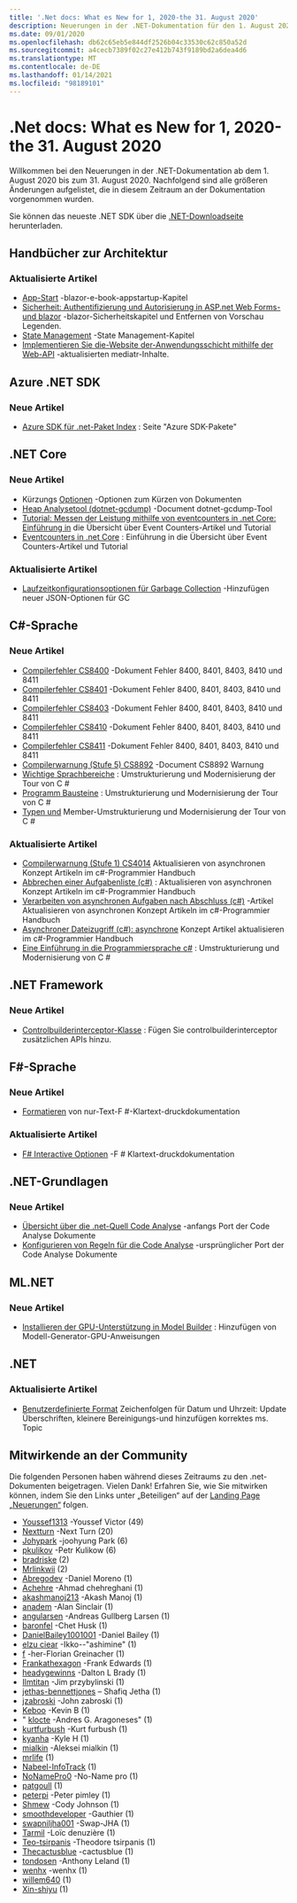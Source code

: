 ```yaml
---
title: '.Net docs: What es New for 1, 2020-the 31. August 2020'
description: Neuerungen in der .NET-Dokumentation für den 1. August 2020-31. August 2020.
ms.date: 09/01/2020
ms.openlocfilehash: db62c65eb5e844df2526b04c33530c62c850a52d
ms.sourcegitcommit: a4cecb7389f02c27e412b743f9189bd2a6dea4d6
ms.translationtype: MT
ms.contentlocale: de-DE
ms.lasthandoff: 01/14/2021
ms.locfileid: "98189101"
---
```

# <a name="net-docs-whats-new-for-august-1-2020---august-31-2020"></a>.Net docs: What es New for 1, 2020-the 31. August 2020

Willkommen bei den Neuerungen in der .NET-Dokumentation ab dem 1. August 2020 bis zum 31. August 2020. Nachfolgend sind alle größeren Änderungen aufgelistet, die in diesem Zeitraum an der Dokumentation vorgenommen wurden.

Sie können das neueste .NET SDK über die [.NET-Downloadseite](https://dotnet.microsoft.com/download) herunterladen.

## <a name="architecture-guides"></a>Handbücher zur Architektur

### <a name="updated-articles"></a>Aktualisierte Artikel

- [App-Start](../architecture/blazor-for-web-forms-developers/app-startup.md) -blazor-e-book-appstartup-Kapitel
- [Sicherheit: Authentifizierung und Autorisierung in ASP.net Web Forms-und blazor](../architecture/blazor-for-web-forms-developers/security-authentication-authorization.md) -blazor-Sicherheitskapitel und Entfernen von Vorschau Legenden.
- [State Management](../architecture/blazor-for-web-forms-developers/state-management.md) -State Management-Kapitel
- [Implementieren Sie die-Website der-Anwendungsschicht mithilfe der Web-API](../architecture/microservices/microservice-ddd-cqrs-patterns/microservice-application-layer-implementation-web-api.md) -aktualisierten mediatr-Inhalte.

## <a name="azure-net-sdk"></a>Azure .NET SDK

### <a name="new-articles"></a>Neue Artikel

- [Azure SDK für .net-Paket Index](../azure/packages.md) : Seite "Azure SDK-Pakete"

## <a name="net-core"></a>.NET Core

### <a name="new-articles"></a>Neue Artikel

- Kürzungs [Optionen](../core/deploying/trimming-options.md) -Optionen zum Kürzen von Dokumenten
- [Heap Analysetool (dotnet-gcdump)](../core/diagnostics/dotnet-gcdump.md) -Document dotnet-gcdump-Tool
- [Tutorial: Messen der Leistung mithilfe von eventcounters in .net Core: Einführung in](../core/diagnostics/event-counter-perf.md) die Übersicht über Event Counters-Artikel und Tutorial
- [Eventcounters in .net Core](../core/diagnostics/event-counters.md) : Einführung in die Übersicht über Event Counters-Artikel und Tutorial

### <a name="updated-articles"></a>Aktualisierte Artikel

- [Laufzeitkonfigurationsoptionen für Garbage Collection](../core/run-time-config/garbage-collector.md) -Hinzufügen neuer JSON-Optionen für GC

## <a name="c-language"></a>C#-Sprache

### <a name="new-articles"></a>Neue Artikel

- [Compilerfehler CS8400](../csharp/language-reference/compiler-messages/cs8400.md) -Dokument Fehler 8400, 8401, 8403, 8410 und 8411
- [Compilerfehler CS8401](../csharp/language-reference/compiler-messages/cs8401.md) -Dokument Fehler 8400, 8401, 8403, 8410 und 8411
- [Compilerfehler CS8403](../csharp/language-reference/compiler-messages/cs8403.md) -Dokument Fehler 8400, 8401, 8403, 8410 und 8411
- [Compilerfehler CS8410](../csharp/language-reference/compiler-messages/cs8410.md) -Dokument Fehler 8400, 8401, 8403, 8410 und 8411
- [Compilerfehler CS8411](../csharp/language-reference/compiler-messages/cs8411.md) -Dokument Fehler 8400, 8401, 8403, 8410 und 8411
- [Compilerwarnung (Stufe 5) CS8892](../csharp/language-reference/compiler-messages/cs8892.md) -Document CS8892 Warnung
- [Wichtige Sprachbereiche](../csharp/tour-of-csharp/features.md) : Umstrukturierung und Modernisierung der Tour von C #
- [Programm Bausteine](../csharp/tour-of-csharp/program-building-blocks.md) : Umstrukturierung und Modernisierung der Tour von C #
- [Typen und](../csharp/tour-of-csharp/types.md) Member-Umstrukturierung und Modernisierung der Tour von C #

### <a name="updated-articles"></a>Aktualisierte Artikel

- [Compilerwarnung (Stufe 1) CS4014](../csharp/language-reference/compiler-messages/cs4014.md) Aktualisieren von asynchronen Konzept Artikeln im c#-Programmier Handbuch
- [Abbrechen einer Aufgabenliste (c#)](../csharp/programming-guide/concepts/async/cancel-an-async-task-or-a-list-of-tasks.md) : Aktualisieren von asynchronen Konzept Artikeln im c#-Programmier Handbuch
- [Verarbeiten von asynchronen Aufgaben nach Abschluss (c#)](../csharp/programming-guide/concepts/async/start-multiple-async-tasks-and-process-them-as-they-complete.md) -Artikel Aktualisieren von asynchronen Konzept Artikeln im c#-Programmier Handbuch
- [Asynchroner Dateizugriff (c#): asynchrone](../csharp/programming-guide/concepts/async/using-async-for-file-access.md) Konzept Artikel aktualisieren im c#-Programmier Handbuch
- [Eine Einführung in die Programmiersprache c#](../csharp/tour-of-csharp/index.md) : Umstrukturierung und Modernisierung von C #

## <a name="net-framework"></a>.NET Framework

### <a name="new-articles"></a>Neue Artikel

- [Controlbuilderinterceptor-Klasse](../framework/additional-apis/controlbuilderinterceptor-class.md) : Fügen Sie controlbuilderinterceptor zusätzlichen APIs hinzu.

## <a name="f-language"></a>F#-Sprache

### <a name="new-articles"></a>Neue Artikel

- [Formatieren](../fsharp/language-reference/plaintext-formatting.md) von nur-Text-F #-Klartext-druckdokumentation

### <a name="updated-articles"></a>Aktualisierte Artikel

- [F# Interactive Optionen](../fsharp/language-reference/fsharp-interactive-options.md) -F # Klartext-druckdokumentation

## <a name="net-fundamentals"></a>.NET-Grundlagen

### <a name="new-articles"></a>Neue Artikel

- [Übersicht über die .net-Quell Code Analyse](../fundamentals/code-analysis/overview.md) -anfangs Port der Code Analyse Dokumente
- [Konfigurieren von Regeln für die Code Analyse](../fundamentals/code-analysis/configuration-options.md) -ursprünglicher Port der Code Analyse Dokumente

## <a name="mlnet"></a>ML.NET

### <a name="new-articles"></a>Neue Artikel

- [Installieren der GPU-Unterstützung in Model Builder](../machine-learning/how-to-guides/install-gpu-model-builder.md) : Hinzufügen von Modell-Generator-GPU-Anweisungen

## <a name="net"></a>.NET

### <a name="updated-articles"></a>Aktualisierte Artikel

- [Benutzerdefinierte Format](../standard/base-types/custom-date-and-time-format-strings.md) Zeichenfolgen für Datum und Uhrzeit: Update Überschriften, kleinere Bereinigungs-und hinzufügen korrektes ms. Topic

## <a name="community-contributors"></a>Mitwirkende an der Community

Die folgenden Personen haben während dieses Zeitraums zu den .net-Dokumenten beigetragen. Vielen Dank! Erfahren Sie, wie Sie mitwirken können, indem Sie den Links unter „Beteiligen“ auf der [Landing Page „Neuerungen“](index.yml) folgen.

- [Youssef1313](https://github.com/Youssef1313) -Youssef Victor (49)
- [Nextturn](https://github.com/nxtn) -Next Turn (20)
- [Johypark](https://github.com/JohyPark) -joohyung Park (6)
- [pkulikov](https://github.com/pkulikov) -Petr Kulikow (6)
- [bradriske](https://github.com/bradriske) (2)
- [Mrlinkwii](https://github.com/Mrlinkwii) (2)
- [Abregodev](https://github.com/AbregoDev) -Daniel Moreno (1)
- [Achehre](https://github.com/AChehre) -Ahmad chehreghani (1)
- [akashmanoj213](https://github.com/akashmanoj213) -Akash Manoj (1)
- [anadem](https://github.com/anadem) -Alan Sinclair (1)
- [angularsen](https://github.com/angularsen) -Andreas Gullberg Larsen (1)
- [baronfel](https://github.com/baronfel) -Chet Husk (1)
- [DanielBailey1001001](https://github.com/DanielBailey1001001) -Daniel Bailey (1)
- [elzu ciear](https://github.com/eltociear) -Ikko--"ashimine" (1)
- [f](https://github.com/fgreinacher) -her-Florian Greinacher (1)
- [Frankathexagon](https://github.com/FrankAtHexagon) -Frank Edwards (1)
- [headygewinns](https://github.com/headygains) -Dalton L Brady (1)
- [Ilmtitan](https://github.com/ILMTitan) -Jim przybylinski (1)
- [jethas-bennettjones](https://github.com/jethas-bennettjones) – Shafiq Jetha (1)
- [jzabroski](https://github.com/jzabroski) -John zabroski (1)
- [Keboo](https://github.com/Keboo) -Kevin B (1)
- " [klocte](https://github.com/knocte) -Andres G. Aragoneses" (1)
- [kurtfurbush](https://github.com/kurtfurbush) -Kurt furbush (1)
- [kyanha](https://github.com/kyanha) -Kyle H (1)
- [mialkin](https://github.com/mialkin) -Aleksei mialkin (1)
- [mrlife](https://github.com/mrlife) (1)
- [Nabeel-InfoTrack](https://github.com/nabeel-InfoTrack) (1)
- [NoNamePro0](https://github.com/NoNamePro0) -No-Name pro (1)
- [patgoull](https://github.com/patgoull) (1)
- [peterpi](https://github.com/peterpi) -Peter pimley (1)
- [Shmew](https://github.com/Shmew) -Cody Johnson (1)
- [smoothdeveloper](https://github.com/smoothdeveloper) -Gauthier (1)
- [swapniljha001](https://github.com/swapniljha001) -Swap-JHA (1)
- [Tarmil](https://github.com/Tarmil) -Loïc denuzière (1)
- [Teo-tsirpanis](https://github.com/teo-tsirpanis) -Theodore tsirpanis (1)
- [Thecactusblue](https://github.com/TheCactusBlue) -cactusblue (1)
- [tondosen](https://github.com/tonytins) -Anthony Leland (1)
- [wenhx](https://github.com/wenhx) -wenhx (1)
- [willem640](https://github.com/willem640) (1)
- [Xin-shiyu](https://github.com/Xin-Shiyu) (1)
